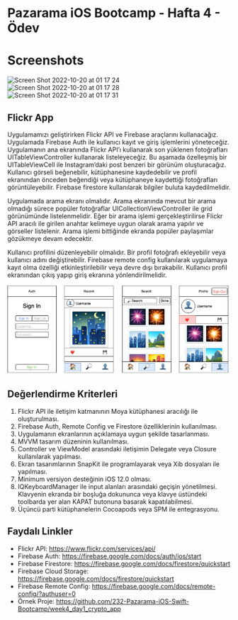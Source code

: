 # Pazarama iOS Bootcamp - Hafta 4 - Ödev

# Screenshots

![Screen Shot 2022-10-20 at 01 17 24](https://user-images.githubusercontent.com/55625400/196818346-900e26af-fac7-45d5-be52-241bda9f5e5a.png)
![Screen Shot 2022-10-20 at 01 17 28](https://user-images.githubusercontent.com/55625400/196818363-3ec03def-0be6-4024-8712-85cca25d4b13.png)
![Screen Shot 2022-10-20 at 01 17 31](https://user-images.githubusercontent.com/55625400/196818392-089aa99d-d6e1-4300-80ca-05093f7fbf10.png)

## Flickr App

Uygulamamızı geliştirirken Flickr API ve Firebase araçlarını kullanacağız. Uygulamada Firebase Auth ile kullanıcı kayıt ve giriş işlemlerini yöneteceğiz. Uygulamanın ana ekranında Flickr API’ı kullanarak son yüklenen fotoğrafları UITableViewController kullanarak listeleyeceğiz. Bu aşamada özelleşmiş bir UITableViewCell ile Instagram’daki post benzeri bir görünüm oluşturacağız. Kullanıcı görseli beğenebilir, kütüphanesine kaydedebilir ve profil ekranından önceden beğendiği veya kütüphaneye kaydettiği fotoğrafları görüntüleyebilir. Firebase firestore kullanılarak bilgiler buluta kaydedilmelidir.

Uygulamada arama ekranı olmalıdır. Arama ekranında mevcut bir arama olmadığı sürece popüler fotoğraflar UICollectionViewController ile grid görünümünde listelenmelidir. Eğer bir arama işlemi gerçekleştirilirse Flickr API aracılı ile girilen anahtar kelimeye uygun olarak arama yapılır ve görseller listelenir. Arama işlemi bittiğinde ekranda popüler paylaşımlar gözükmeye devam edecektir. 

Kullanıcı profilini düzenleyebilir olmalıdır. Bir profil fotoğrafı ekleyebilir veya kullanıcı adını değiştirebilir. Firebase remote config kullanılarak uygulamaya kayıt olma özelliği etkinleştirilebilir veya devre dışı bırakabilir. Kullanıcı profil ekranından çıkış yapıp giriş ekranına yönlendirilmelidir.

![img](flickr-app.png)

## Değerlendirme Kriterleri

1. Flickr API ile iletişim katmanının Moya kütüphanesi aracılığı ile oluşturulması.
2. Firebase Auth, Remote Config ve Firestore özelliklerinin kullanılması.
3. Uygulamanın ekranlarının açıklamaya uygun şekilde tasarlanması.
4. MVVM tasarım düzeninin kullanılması.
5. Controller ve ViewModel arasındaki iletişimin Delegate veya Closure kullanılarak yapılması.
6. Ekran tasarımlarının SnapKit ile programlayarak veya Xib dosyaları ile yapılması.
7. Minimum versiyon desteğinin iOS 12.0 olması.
8. IQKeyboardManager ile input alanları arasındaki geçişin yönetilmesi. Klavyenin ekranda bir boşluğa dokununca veya klavye üstündeki toolbarda yer alan KAPAT butonuna basarak kapatılabilmesi.
9. Üçüncü parti kütüphanelerin Cocoapods veya SPM ile entegrasyonu.

## Faydalı Linkler

- Flickr API: https://www.flickr.com/services/api/
- Firebase Auth: https://firebase.google.com/docs/auth/ios/start
- Firebase Firestore: https://firebase.google.com/docs/firestore/quickstart
- Firebase Cloud Storage: https://firebase.google.com/docs/firestore/quickstart
- Firebase Remote Config: https://firebase.google.com/docs/remote-config/?authuser=0
- Örnek Proje:  https://github.com/232-Pazarama-iOS-Swift-Bootcamp/week4_day1_crypto_app
